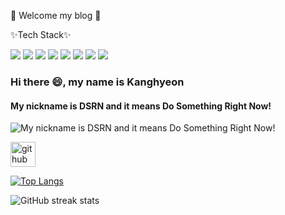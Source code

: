 👋 Welcome my blog 👋



 ✨Tech Stack✨
 
<img src="https://img.shields.io/badge/Python-3776AB?style=flat&logo=Python&logoColor=white"/> <img src="https://img.shields.io/badge/Java-007396?style=flat&logo=Java&logoColor=white"/> <img src="https://img.shields.io/badge/C-A8B9CC?style=flat&logo=C&logoColor=white"/>  <img src="https://img.shields.io/badge/R-276DC3?style=flat&logo=R&logoColor=white"/> <img src="https://img.shields.io/badge/Django-092E20?style=flat&logo=Django&logoColor=white"/> <img src="https://img.shields.io/badge/HTML5-E34F26?style=flat&logo=HTML5&logoColor=white"/> <img src="https://img.shields.io/badge/CSS3-1572B6?style=flat&logo=CSS3&logoColor=white"/> <img src="https://img.shields.io/badge/JavaScript-F7DF1E?style=flat&logo=JavaScript&logoColor=white"/>

### Hi there 😄, my name is Kanghyeon
#### My nickname is DSRN and it means Do Something Right Now!
![My nickname is DSRN and it means Do Something Right Now!](https://arturssmirnovs.github.io/github-profile-readme-generator/images/banner.png)




[<img src='https://cdn.jsdelivr.net/npm/simple-icons@3.0.1/icons/github.svg' alt='github' height='40'>](https://github.com/DSRN0000)  

[![Top Langs](https://github-readme-stats.vercel.app/api/top-langs/?username=DSRN0000)](https://github.com/anuraghazra/github-readme-stats)

![GitHub streak stats](https://streak-stats.demolab.com/?user=DSRN0000)  







<!--
**DSRN0000/DSRN0000** is a ✨ _special_ ✨ repository because its `README.md` (this file) appears on your GitHub profile.

Here are some ideas to get you started:

- 🔭 I’m currently working on ...
- 🌱 I’m currently learning ...
- 👯 I’m looking to collaborate on ...
- 🤔 I’m looking for help with ...
- 💬 Ask me about ...
- 📫 How to reach me: ...
- 😄 Pronouns: ...
- ⚡ Fun fact: ...
-->
